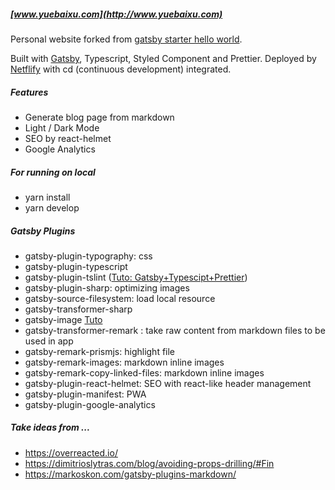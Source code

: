 ##### [www.yuebaixu.com](http://www.yuebaixu.com)

Personal website forked from [gatsby starter hello world](https://github.com/gatsbyjs/gatsby-starter-hello-world).

Built with [Gatsby](https://www.gatsbyjs.org/), Typescript, Styled Component and Prettier. Deployed by [Netflify](https://www.netlify.com/) with cd (continuous development) integrated.

##### Features

- Generate blog page from markdown
- Light / Dark Mode
- SEO by react-helmet
- Google Analytics

##### For running on local

- yarn install
- yarn develop

##### Gatsby Plugins

- gatsby-plugin-typography: css
- gatsby-plugin-typescript
- gatsby-plugin-tslint ([Tuto: Gatsby+Typescipt+Prettier](https://medium.com/maxime-heckel/getting-started-with-typescript-on-gatsby-8544b47c1d27))
- gatsby-plugin-sharp: optimizing images
- gatsby-source-filesystem: load local resource
- gatsby-transformer-sharp
- gatsby-image [Tuto](https://www.gatsbyjs.org/tutorial/gatsby-image-tutorial/)
- gatsby-transformer-remark : take raw content from markdown files to be used in app
- gatsby-remark-prismjs: highlight file
- gatsby-remark-images: markdown inline images
- gatsby-remark-copy-linked-files: markdown inline images
- gatsby-plugin-react-helmet: SEO with react-like header management
- gatsby-plugin-manifest: PWA
- gatsby-plugin-google-analytics

##### Take ideas from ...

- https://overreacted.io/
- https://dimitrioslytras.com/blog/avoiding-props-drilling/#Fin
- https://markoskon.com/gatsby-plugins-markdown/
